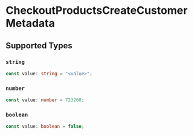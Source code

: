 # CheckoutProductsCreateCustomerMetadata


## Supported Types

### `string`

```typescript
const value: string = "<value>";
```

### `number`

```typescript
const value: number = 723268;
```

### `boolean`

```typescript
const value: boolean = false;
```

